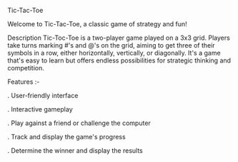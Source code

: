 Tic-Tac-Toe 

Welcome to Tic-Tac-Toe, a classic game of strategy and fun!

Description
Tic-Toc-Toe is a two-player game played on a 3x3 grid. Players take turns marking #'s and @'s on the grid, aiming to get three of their symbols in a row, either horizontally, vertically, or diagonally. It's a game that's easy to learn but offers endless possibilities for strategic thinking and competition.

Features :-

. User-friendly interface

. Interactive gameplay

. Play against a friend or challenge the computer

. Track and display the game's progress

. Determine the winner and display the results
